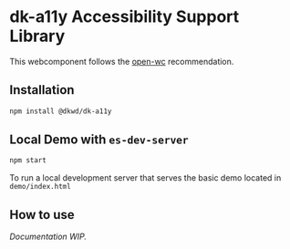 # dk-a11y Accessibility Support Library

This webcomponent follows the [open-wc](https://github.com/open-wc/open-wc) recommendation.

## Installation

```bash
npm install @dkwd/dk-a11y
```

## Local Demo with `es-dev-server`
```bash
npm start
```
To run a local development server that serves the basic demo located in `demo/index.html`

## How to use

*Documentation WIP.*
